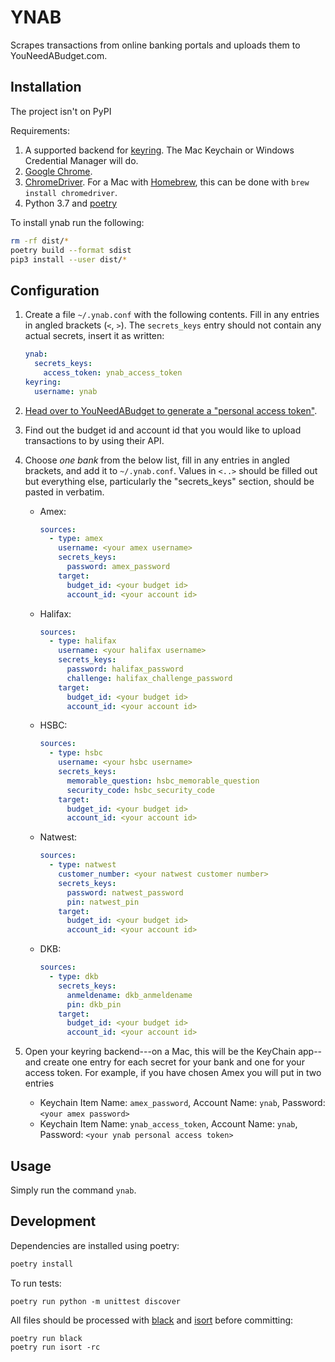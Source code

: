 YNAB
====

Scrapes transactions from online banking portals and uploads them to YouNeedABudget.com.

Installation
------------

The project isn't on PyPI

Requirements:

1. A supported backend for [keyring](https://pypi.python.org/pypi/keyring). The Mac Keychain or Windows Credential Manager will do.
1. [Google Chrome](https://www.google.com/chrome).
1. [ChromeDriver](https://sites.google.com/a/chromium.org/chromedriver/). For a Mac with [Homebrew](https://brew.sh), this can be done with `brew install chromedriver`.
1. Python 3.7 and [poetry](https://poetry.eustace.io/)

To install ynab run the following:

```bash
rm -rf dist/*
poetry build --format sdist
pip3 install --user dist/*
```

Configuration
-------------

1. Create a file `~/.ynab.conf` with the following contents. Fill in any entries in angled brackets (`<`, `>`).
   The `secrets_keys` entry should not contain any actual secrets, insert it as written:

   ```yml
   ynab:
     secrets_keys:
       access_token: ynab_access_token
   keyring:
     username: ynab
   ```

1. [Head over to YouNeedABudget to generate a "personal access token"](https://api.youneedabudget.com/#authentication-overview).

1. Find out the budget id and account id that you would like to upload transactions to by using their API.

2. Choose *one bank* from the below list, fill in any entries in angled brackets, and add it to `~/.ynab.conf`.
   Values in `<..>` should be filled out but everything else, particularly the "secrets_keys" section, should be pasted in verbatim.

   - Amex:
     ```yml
     sources:
       - type: amex
         username: <your amex username>
         secrets_keys:
           password: amex_password
         target:
           budget_id: <your budget id>
           account_id: <your account id>
     ```

   - Halifax:
     ```yml
     sources:
       - type: halifax
         username: <your halifax username>
         secrets_keys:
           password: halifax_password
           challenge: halifax_challenge_password
         target:
           budget_id: <your budget id>
           account_id: <your account id>
     ```

   - HSBC:
     ```yml
     sources:
       - type: hsbc
         username: <your hsbc username>
         secrets_keys:
           memorable_question: hsbc_memorable_question
           security_code: hsbc_security_code
         target:
           budget_id: <your budget id>
           account_id: <your account id>
      ```

   - Natwest:
     ```yml
     sources:
       - type: natwest
         customer_number: <your natwest customer number>
         secrets_keys:
           password: natwest_password
           pin: natwest_pin
         target:
           budget_id: <your budget id>
           account_id: <your account id>
     ```

   - DKB:
     ```yml
     sources:
       - type: dkb
         secrets_keys:
           anmeldename: dkb_anmeldename
           pin: dkb_pin
         target:
           budget_id: <your budget id>
           account_id: <your account id>
     ```

1. Open your keyring backend---on a Mac, this will be the KeyChain app--and create one entry for each secret for your bank and one for your access token.
   For example, if you have chosen Amex you will put in two entries

   - Keychain Item Name: `amex_password`, Account Name: `ynab`, Password: `<your amex password>`
   - Keychain Item Name: `ynab_access_token`, Account Name: `ynab`, Password: `<your ynab personal access token>`

Usage
-------------

Simply run the command `ynab`.

Development
-----------

Dependencies are installed using poetry:

```bash
poetry install
```

To run tests:

```
poetry run python -m unittest discover
```

All files should be processed with [black](https://black.readthedocs.io/en/stable/) and [isort](https://github.com/timothycrosley/isort) before committing:

```
poetry run black
poetry run isort -rc
```

